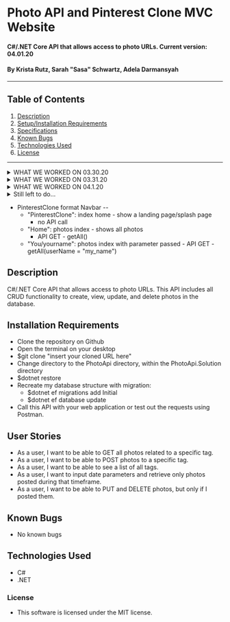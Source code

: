 # Photo API and Pinterest Clone MVC Website

#### C#/.NET Core API that allows access to photo URLs. Current version: 04.01.20

#### By Krista Rutz, Sarah "Sasa" Schwartz, Adela Darmansyah

---

## Table of Contents

1. [Description](#description)
2. [Setup/Installation Requirements](#installation-requirements)
3. [Specifications](#user-stories)
4. [Known Bugs](#known-bugs)
5. [Technologies Used](#technologies-used)
6. [License](#license)

---

<details>
  <summary>WHAT WE WORKED ON 03.30.20</summary>

- **PhotoApi.Solution application**
- Scaffolding an API using .NET
- Adding CRUD functionality to our photo controller
- Using parameters in GET requests to filter results from the database
- Matching usernames from POSTs to PUT/DELETE requests
- Parsing database objects to match parameter queries (with #hashtags)
- Using Data Annotations, including a RegEx data expression
- Attempted to integrate many-to-many relationships, before realizing this is better suited to NoSQL databases
  </details>

<details>
  <summary>WHAT WE WORKED ON 03.31.20</summary>

- **PhotoApi.Solution application**

  - Reviewed weekend readings and finish this week's readings
  - Styled our app to act like pinterest and show real photos
  - Finished CRUD functionality with MVC
  - Built pagination into the api photosController

</details>

<details>
  <summary>WHAT WE WORKED ON 04.1.20</summary>

- **PhotoApi.Solution application**
  - Added ability to count the number of photo objects returned from API
  - Access this count from our MVC and display it dynamically in the view
  - Add pagination functionality to our MVC Client
    </details>

<details>
  <summary>Still left to do...</summary>
  
  - (PinterestClone) Create MVC part of our app
    - Finish pagination buttons on index
    - Search based on tags/username?
    - Users/account login (remove "fixed" username with photo posts)
  - Swagger/any documentation
  
  - API versioning (Adela?)
  - (PhotoApi) Add token-based authentication
</details>

- PinterestClone format
  Navbar --
  - "PinterestClone": index home - show a landing page/splash page
    - no API call
  - "Home": photos index - shows all photos
    - API GET - getAll()
  - "You/yourname": photos index with parameter passed - API GET - getAll(userName = "my_name")

## Description

C#/.NET Core API that allows access to photo URLs. This API includes all CRUD functionality to create, view, update, and delete photos in the database.

## Installation Requirements

- Clone the repository on Github
- Open the terminal on your desktop
- \$git clone "insert your cloned URL here"
- Change directory to the PhotoApi directory, within the PhotoApi.Solution directory
- \$dotnet restore
- Recreate my database structure with migration:
  - \$dotnet ef migrations add Initial
  - \$dotnet ef database update
- Call this API with your web application or test out the requests using Postman.

## User Stories

- As a user, I want to be able to GET all photos related to a specific tag.
- As a user, I want to be able to POST photos to a specific tag.
- As a user, I want to be able to see a list of all tags.
- As a user, I want to input date parameters and retrieve only photos posted during that timeframe.
- As a user, I want to be able to PUT and DELETE photos, but only if I posted them.

## Known Bugs

- No known bugs

## Technologies Used

- C#
- .NET

### License

- This software is licensed under the MIT license.

